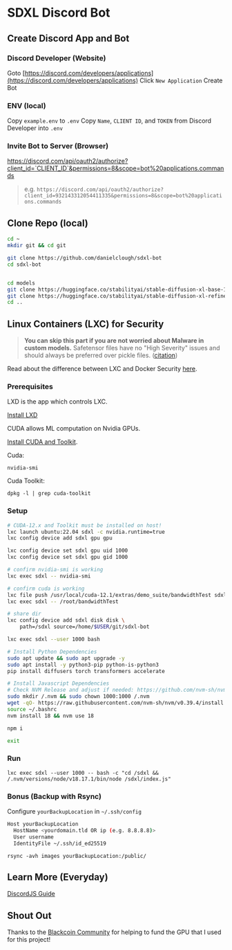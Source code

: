 # SDXL Discord Bot

## Create Discord App and Bot

### Discord Developer (Website)

Goto [https://discord.com/developers/applications](https://discord.com/developers/applications)
Click `New Application`
Create Bot

### ENV (local)

Copy `example.env` to `.env`
Copy `Name`, `CLIENT ID`, and `TOKEN` from Discord Developer into `.env`

### Invite Bot to Server (Browser)

https://discord.com/api/oauth2/authorize?client_id=`CLIENT_ID`&permissions=8&scope=bot%20applications.commands

> e.g.
> `https://discord.com/api/oauth2/authorize?client_id=932143312054411335&permissions=8&scope=bot%20applications.commands`

## Clone Repo (local)

```sh
cd ~
mkdir git && cd git

git clone https://github.com/danielclough/sdxl-bot
cd sdxl-bot


cd models
git clone https://huggingface.co/stabilityai/stable-diffusion-xl-base-1.0
git clone https://huggingface.co/stabilityai/stable-diffusion-xl-refiner-1.0
cd ..

```

## Linux Containers (LXC) for Security

> **You can skip this part if you are not worried about Malware in custom models.**
> Safetensor files have no "High Severity" issues and should always be preferred over pickle files. ([citation](https://huggingface.co/blog/safetensors-security-audit))

Read about the difference between LXC and Docker Security [here](https://earthly.dev/blog/lxc-vs-docker/#security).

### Prerequisites

LXD is the app which controls LXC.

[Install LXD](https://ubuntu.com/lxd/install)

CUDA allows ML computation on Nvidia GPUs.

[Install CUDA and Toolkit](https://docs.nvidia.com/cuda/cuda-installation-guide-linux/index.html).

Cuda:

`nvidia-smi`

Cuda Toolkit:

`dpkg -l | grep cuda-toolkit`

### Setup

```sh
# CUDA-12.x and Toolkit must be installed on host!
lxc launch ubuntu:22.04 sdxl -c nvidia.runtime=true
lxc config device add sdxl gpu gpu

lxc config device set sdxl gpu uid 1000
lxc config device set sdxl gpu gid 1000

# confirm nvidia-smi is working
lxc exec sdxl -- nvidia-smi

# confirm cuda is working
lxc file push /usr/local/cuda-12.1/extras/demo_suite/bandwidthTest sdxl/root/
lxc exec sdxl -- /root/bandwidthTest

# share dir
lxc config device add sdxl disk disk \
    path=/sdxl source=/home/$USER/git/sdxl-bot

lxc exec sdxl --user 1000 bash
```

```sh
# Install Python Dependencies
sudo apt update && sudo apt upgrade -y
sudo apt install -y python3-pip python-is-python3
pip install diffusers torch transformers accelerate

# Install Javascript Dependencies
# Check NVM Release and adjust if needed: https://github.com/nvm-sh/nvm/releases
sudo mkdir /.nvm && sudo chown 1000:1000 /.nvm
wget -qO- https://raw.githubusercontent.com/nvm-sh/nvm/v0.39.4/install.sh | bash
source ~/.bashrc
nvm install 18 && nvm use 18

npm i

exit
```

### Run

`lxc exec sdxl --user 1000 -- bash -c "cd /sdxl && /.nvm/versions/node/v18.17.1/bin/node /sdxl/index.js"`

### Bonus (Backup with Rsync)

Configure `yourBackupLocation` in `~/.ssh/config`

```sh
Host yourBackupLocation
  HostName <yourdomain.tld OR ip (e.g. 8.8.8.8)>
  User username
  IdentityFile ~/.ssh/id_ed25519
```

`rsync -avh images yourBackupLocation:/public/`

## Learn More (Everyday)

[DiscordJS Guide](https://discordjs.guide/)

## Shout Out

Thanks to the [Blackcoin Community](https://discord.blackcoin.nl) for helping to fund the GPU that I used for this project!